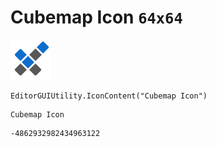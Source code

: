 # Cubemap Icon `64x64`
<img src="/img/Cubemap%20Icon.png" width=64 height=64>

``` CSharp
EditorGUIUtility.IconContent("Cubemap Icon")
```
```
Cubemap Icon
```
```
-4862932982434963122
```
